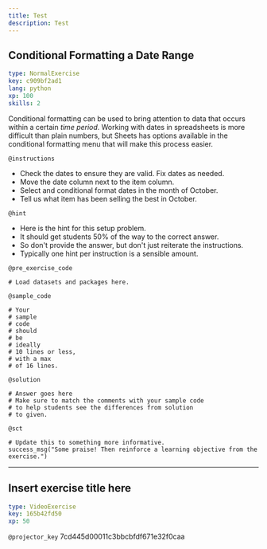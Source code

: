 ```yaml
---
title: Test
description: Test
---
```


## Conditional Formatting a Date Range

```yaml
type: NormalExercise
key: c909bf2ad1
lang: python
xp: 100
skills: 2
```

Conditional formatting can be used to bring attention to data that occurs within a certain _time period_. Working with dates in spreadsheets is more difficult than plain numbers, but Sheets has options available in the conditional formatting menu that will make this process easier.

`@instructions`
- Check the dates to ensure they are valid. Fix dates as needed.
- Move the date column next to the item column.
- Select and conditional format dates in the month of October.
- Tell us what item has been selling the best in October.

`@hint`
- Here is the hint for this setup problem. 
- It should get students 50% of the way to the correct answer.
- So don't provide the answer, but don't just reiterate the instructions.
- Typically one hint per instruction is a sensible amount.

`@pre_exercise_code`
```{python}
# Load datasets and packages here.
```

`@sample_code`
```{python}
# Your
# sample
# code
# should
# be
# ideally
# 10 lines or less,
# with a max
# of 16 lines.
```

`@solution`
```{python}
# Answer goes here
# Make sure to match the comments with your sample code
# to help students see the differences from solution
# to given.
```

`@sct`
```{python}
# Update this to something more informative.
success_msg("Some praise! Then reinforce a learning objective from the exercise.")
```

---

## Insert exercise title here

```yaml
type: VideoExercise
key: 165b42fd50
xp: 50
```

`@projector_key`
7cd445d00011c3bbcbfdf671e32f0caa
